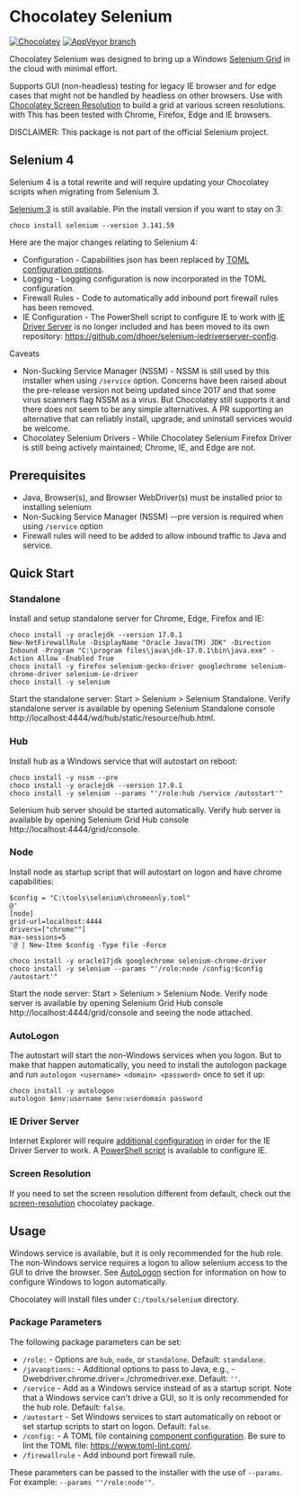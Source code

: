 ﻿# Chocolatey Selenium

[![Chocolatey](https://img.shields.io/chocolatey/dt/selenium.svg)](https://chocolatey.org/packages/Selenium)
[![AppVeyor branch](https://img.shields.io/appveyor/ci/dhoer/choco-selenium/master.svg)](https://ci.appveyor.com/project/dhoer/choco-selenium)

Chocolatey Selenium was designed to bring up a Windows [Selenium Grid](https://www.selenium.dev/documentation/grid/setting_up_your_own_grid/) in the cloud with minimal effort. 

Supports GUI (non-headless) testing for legacy IE browser and for edge cases that might not be handled by headless on other browsers.  Use with [Chocolatey Screen Resolution](https://chocolatey.org/packages/screen-resolution) to build a grid at various screen resolutions.
with
This has been tested with Chrome, Firefox, Edge and IE browsers.

DISCLAIMER: This package is not part of the official Selenium project.

## Selenium 4

Selenium 4 is a total rewrite and will require updating your Chocolatey scripts when migrating from Selenium 3.

[Selenium 3](https://github.com/dhoer/choco-selenium/tree/3) is still available. Pin the install version if you want to stay on 3: 

    choco install selenium --version 3.141.59

Here are the major changes relating to Selenium 4:

- Configuration - Capabilities json has been replaced by [TOML configuration options](https://www.selenium.dev/documentation/grid/configuration/toml_options/).
- Logging - Logging configuration is now incorporated in the TOML configuration.
- Firewall Rules - Code to automatically add inbound port firewall rules has been removed.
- IE Configuration - The PowerShell script to configure IE to work with [IE Driver Server](https://www.selenium.dev/documentation/ie_driver_server/) is no longer included and has been moved to its own repository: https://github.com/dhoer/selenium-iedriverserver-config.

Caveats

- Non-Sucking Service Manager (NSSM) - NSSM is still used by this installer when using `/service` option. Concerns have been raised about the pre-release version not being updated since 2017 and that some virus scanners flag NSSM as a virus. But Chocolatey still supports it and there does not seem to be any simple alternatives. A PR supporting an alternative that can reliably install, upgrade, and uninstall services would be welcome.
- Chocolatey Selenium Drivers - While Chocolatey Selenium Firefox Driver is still being actively maintained; Chrome, IE, and Edge are not.
    
## Prerequisites

- Java, Browser(s), and Browser WebDriver(s) must be installed prior to
installing selenium
- Non-Sucking Service Manager (NSSM) --pre version is required when
using `/service` option
- Firewall rules will need to be added to allow inbound traffic to Java and service.

## Quick Start

### Standalone

Install and setup standalone server for Chrome, Edge, Firefox and IE:

    choco install -y oraclejdk --version 17.0.1
    New-NetFirewallRule -DisplayName "Oracle Java(TM) JDK" -Direction Inbound -Program "C:\program files\java\jdk-17.0.1\bin\java.exe" -Action Allow -Enabled True
    choco install -y firefox selenium-gecko-driver googlechrome selenium-chrome-driver selenium-ie-driver
    choco install -y selenium

Start the standalone server: Start > Selenium > Selenium Standalone.
Verify standalone server is available by opening Selenium Standalone
console http://localhost:4444/wd/hub/static/resource/hub.html.

### Hub

Install hub as a Windows service that will autostart on reboot:

    choco install -y nssm --pre
    choco install -y oraclejdk --version 17.0.1
    choco install -y selenium --params "'/role:hub /service /autostart'"

Selenium hub server should be started automatically.
Verify hub server is available by opening Selenium Grid Hub console
http://localhost:4444/grid/console.

### Node

Install node as startup script that will autostart on logon and have chrome capabilities:

    $config = "C:\tools\selenium\chromeonly.toml"
    @'
    [node]
    grid-url=localhost:4444
    drivers=["chrome""]
    max-sessions=5
    '@ | New-Item $config -Type file -Force

    choco install -y oracle17jdk googlechrome selenium-chrome-driver
    choco install -y selenium --params "'/role:node /config:$config /autostart'"

Start the node server: Start > Selenium > Selenium Node.
Verify node server is available by opening Selenium Grid Hub console
http://localhost:4444/grid/console and seeing the node attached.


### AutoLogon

The autostart will start the non-Windows services when you logon.  But
to make that happen automatically, you need to install the autologon
package and run `autologon <username> <domain> <password>` once to set
it up:

    choco install -y autologon
    autologon $env:username $env:userdomain password

### IE Driver Server

Internet Explorer will require
[additional configuration](https://www.selenium.dev/documentation/ie_driver_server/#required-configuration)
in order for the IE Driver Server to work. 
A [PowerShell script](https://github.com/dhoer/selenium-iedriverserver-config) 
is available to configure IE.

### Screen Resolution

If you need to set the screen resolution different from default, check
out the
[screen-resolution](https://chocolatey.org/packages/screen-resolution)
chocolatey package.


## Usage

Windows service is available, but it is only recommended for the hub
role. The non-Windows service requires a logon to allow
selenium access to the GUI to drive the browser. See
[AutoLogon](https://github.com/dhoer/choco-selenium#autologon) section
for information on how to configure Windows to logon automatically.

Chocolatey will install files under `C:/tools/selenium` directory.

### Package Parameters

The following package parameters can be set:

- `/role:` - Options are `hub`, `node`, or `standalone`.
    Default: `standalone`.
- `/javaoptions:` - Additional options to pass to Java, e.g.,
    -Dwebdriver.chrome.driver=./chromedriver.exe.
    Default: `''`.
- `/service` - Add as a Windows service instead of as a startup script.
    Note that a Windows service can't drive a GUI, so it is only
    recommended for the hub role. Default: `false`.
- `/autostart` - Set Windows services to start automatically on reboot
    or set startup scripts to start on logon.  Default: `false`.
- `/config:` - A TOML file containing [component configuration](https://www.selenium.dev/documentation/grid/configuration/toml_options/).  Be sure to lint the TOML file: https://www.toml-lint.com/.
- `/firewallrule` - Add inbound port firewall rule.

These parameters can be passed to the installer with the use of `--params`. 
For example: `--params "'/role:node'"`.
